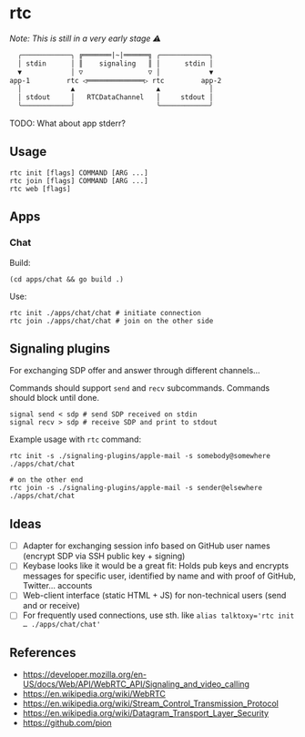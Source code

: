 # rtc

*Note: This is still in a very early stage ⚠️*

```txt
  ╭────────────╮ ╔═══════|~|══════╗ ╭────────────╮
  │ stdin      │ ║    signaling   ║ │      stdin │
  ▼            │ ▽                ▽ │            ▼
app-1         rtc ◁══════════════▷ rtc         app-2
  │            ▲                    ▲            │
  │ stdout     │   RTCDataChannel   │     stdout │
  ╰────────────╯                    ╰────────────╯
```

TODO: What about app stderr?

## Usage

```shell
rtc init [flags] COMMAND [ARG ...]
rtc join [flags] COMMAND [ARG ...]
rtc web [flags]
```

## Apps

### Chat

Build:

```shell
(cd apps/chat && go build .)
```

Use:

```shell
rtc init ./apps/chat/chat # initiate connection
rtc join ./apps/chat/chat # join on the other side
```

## Signaling plugins

For exchanging SDP offer and answer through different channels…

Commands should support `send` and `recv` subcommands.
Commands should block until done.

```shell
signal send < sdp # send SDP received on stdin
signal recv > sdp # receive SDP and print to stdout
```

Example usage with `rtc` command:

```shell
rtc init -s ./signaling-plugins/apple-mail -s somebody@somewhere ./apps/chat/chat

# on the other end
rtc join -s ./signaling-plugins/apple-mail -s sender@elsewhere ./apps/chat/chat
```

## Ideas

- [ ] Adapter for exchanging session info based on GitHub user names (encrypt SDP via SSH public key + signing)
- [ ] Keybase looks like it would be a great fit: Holds pub keys and encrypts messages for specific user, identified by name and with proof of GitHub, Twitter… accounts
- [ ] Web-client interface (static HTML + JS) for non-technical users (send and or receive)
- [ ] For frequently used connections, use sth. like `alias talktoxy='rtc init … ./apps/chat/chat'`

## References

- https://developer.mozilla.org/en-US/docs/Web/API/WebRTC_API/Signaling_and_video_calling
- https://en.wikipedia.org/wiki/WebRTC
- https://en.wikipedia.org/wiki/Stream_Control_Transmission_Protocol
- https://en.wikipedia.org/wiki/Datagram_Transport_Layer_Security
- https://github.com/pion
